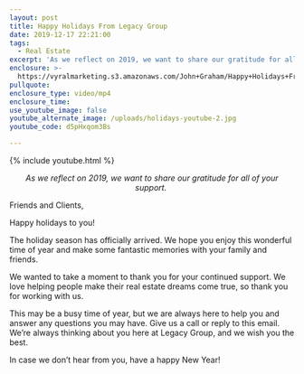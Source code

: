```yaml
---
layout: post
title: Happy Holidays From Legacy Group
date: 2019-12-17 22:21:00
tags:
  - Real Estate
excerpt: 'As we reflect on 2019, we want to share our gratitude for all of your support.'
enclosure: >-
  https://vyralmarketing.s3.amazonaws.com/John+Graham/Happy+Holidays+From+Legacy+Group.mp4
pullquote:
enclosure_type: video/mp4
enclosure_time:
use_youtube_image: false
youtube_alternate_image: /uploads/holidays-youtube-2.jpg
youtube_code: d5pHxqom3Bs

---
```


{% include youtube.html %}

<p style="text-align: center;"><em>As we reflect on 2019, we want to share our gratitude for all of your support.&nbsp;</em></p>

Friends and Clients,&nbsp;

Happy holidays to you\!

The holiday season has officially arrived. We hope you enjoy this wonderful time of year and make some fantastic memories with your family and friends.&nbsp;

We wanted to take a moment to thank you for your continued support. We love helping people make their real estate dreams come true, so thank you for working with us.&nbsp;

This may be a busy time of year, but we are always here to help you and answer any questions you may have. Give us a call or reply to this email. We’re always thinking about you here at Legacy Group, and we wish you the best.&nbsp;

In case we don’t hear from you, have a happy New Year\!&nbsp;

&nbsp;